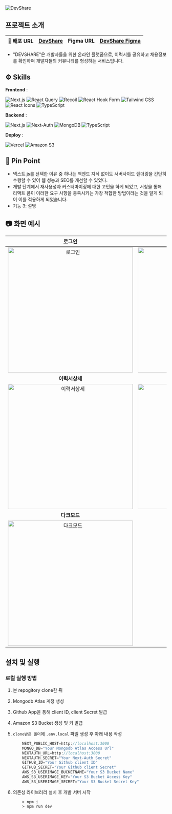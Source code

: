 ![DevShare](https://github.com/Subang-Study/devshare/assets/48327655/da373c16-6092-487f-80e0-d53cfc406b22)

## 프로젝트 소개 
 | **📌 배포 URL** | [DevShare](https://devshare-delta.vercel.app/) | **Figma URL** | [DevShare Figma](https://www.figma.com/file/X37NgSJ5zdD1kya1M5QxGw/Untitled?type=design&node-id=0%3A1&mode=design&t=dtWlGVQHE3LVO2eC-1) |
 | :---: | :---: | :---: | :---: |

- "DEVSHARE"은 개발자들을 위한 온라인 플랫폼으로, 이력서를 공유하고 채용정보를 확인하며 개발자들의 커뮤니티를 형성하는 서비스입니다.



## ⚙️ Skills
**Frontend** : <p>
<img src="https://img.shields.io/badge/Next.js-000000?style=for-the-badge&logo=next.js&logoColor=white" alt="Next.js">
<img src="https://img.shields.io/badge/React%20Query-FF4154?style=for-the-badge&logo=react-query&logoColor=white" alt="React Query">
<img src="https://img.shields.io/badge/Recoil-764ABC?style=for-the-badge&logo=recoil&logoColor=white" alt="Recoil">
<img src="https://img.shields.io/badge/React%20Hook%20Form-EB4034?style=for-the-badge&logo=react-hook-form&logoColor=white" alt="React Hook Form">
<img src="https://img.shields.io/badge/Tailwind%20CSS-38B2AC?style=for-the-badge&logo=tailwind-css&logoColor=white" alt="Tailwind CSS">
<img src="https://img.shields.io/badge/React%20Icons-61DAFB?style=for-the-badge&logo=react&logoColor=black" alt="React Icons">
<img src="https://img.shields.io/badge/TypeScript-3178C6?style=for-the-badge&logo=typescript&logoColor=white" alt="TypeScript">
</p>

**Backend** : <p>
<img src="https://img.shields.io/badge/Next.js-000000?style=for-the-badge&logo=next.js&logoColor=white" alt="Next.js">
<img src="https://img.shields.io/badge/Next%20Auth-000000?style=for-the-badge&logo=next-auth&logoColor=white" alt="Next-Auth">
<img src="https://img.shields.io/badge/MongoDB-47A248?style=for-the-badge&logo=mongodb&logoColor=white" alt="MongoDB">
<img src="https://img.shields.io/badge/TypeScript-3178C6?style=for-the-badge&logo=typescript&logoColor=white" alt="TypeScript">
</p>

**Deploy** : <p>
<img src="https://img.shields.io/badge/Vercel-000000?style=for-the-badge&logo=vercel&logoColor=white" alt="Vercel">
<img src="https://img.shields.io/badge/Amazon%20S3-569A31?style=for-the-badge&logo=amazon-s3&logoColor=white" alt="Amazon S3">
</p>

## 📍 Pin Point

- 넥스트.js를 선택한 이유 중 하나는 백엔드 지식 없이도 서버사이드 렌더링을 간단히 수행할 수 있어 웹 성능과 SEO를 개선할 수 있었다. 
- 개발 단계에서 재사용성과 커스터마이징에 대한 고민을 하게 되었고, 서칭을 통해 리액트 폼이 이러한 요구 사항을 충족시키는 가장 적합한 방법이라는 것을 알게 되어 이를 적용하게 되었습니다.
- 기능 3: 설명

## 📷 화면 예시

|로그인|메인|
|:---:|:---:|
|<img width="390" alt="로그인" src="https://github.com/Subang-Study/devshare/assets/115862267/7f1795fd-8c80-480f-a81f-c43e2d9884b4"/>|<img width="390" alt="메인" src="https://github.com/Subang-Study/devshare/assets/115862267/6cd3e60a-f755-4ac6-8c0c-96eac6dbc33d.gif"/>|
|**이력서상세**|**이력서 수정및작성**|
|<img width="390" alt="이력서상세" src="https://github.com/Subang-Study/devshare/assets/115862267/4a9d1533-e916-427c-bb99-42490e1c471c"/>|<img width="390" alt="이력서 수정및작성" src="https://github.com/Subang-Study/devshare/assets/115862267/aec2a146-a432-479e-b25b-0305035bb748.gif"/>|
|**다크모드**|
|<img width="390" alt="다크모드" src="https://github.com/Subang-Study/devshare/assets/115862267/42f12b04-2e5d-4bcc-a1d3-7328457d59fa"/>|



## 설치 및 실행

### 로컬 실행 방법

 1. 본 repogitory clone한 뒤
 2. Mongodb Atlas 계정 생성
 3. Github App을 통해 client ID, client Secret 발급
 4. Amazon S3 Bucket 생성 및 키 발급
 5. ```clone받은 폴더```에 ```.env.local``` 파일 생성 후 아래 내용 작성
 	```javascript
    	NEXT_PUBLIC_HOST=http://localhost:3000
    	MONGO_DB="Your Mongodb Atlas Access Url"
    	NEXTAUTH_URL=http://localhost:3000
    	NEXTAUTH_SECRET="Your Next-Auth Secret"
    	GITHUB_ID="Your Github client ID"
    	GITHUB_SECRET="Your Github client Secret"
    	AWS_S3_USERIMAGE_BUCKETNAME="Your S3 Bucket Name"
    	AWS_S3_USERIMAGE_KEY="Your S3 Bucket Access Key"
    	AWS_S3_USERIMAGE_SECRET="Your S3 Bucket Secret Key"
    ```

 6. 의존성 라이브러리 설치 후 개발 서버 시작
 	```shell
    	> npm i
    	> npm run dev
    ```
